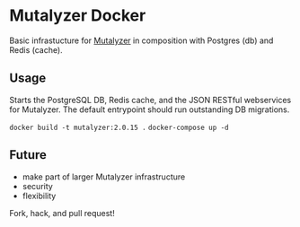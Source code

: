 # Mutalyzer Docker

Basic infrastucture for [Mutalyzer](https://mutalyzer.nl) in composition with
Postgres (db) and Redis (cache).

## Usage

Starts the PostgreSQL DB, Redis cache, and the JSON RESTful webservices for
Mutalyzer.  The default entrypoint should run outstanding DB migrations.

`docker build -t mutalyzer:2.0.15 .`
`docker-compose up -d`

## Future

* make part of larger Mutalyzer infrastructure
* security
* flexibility

Fork, hack, and pull request!
